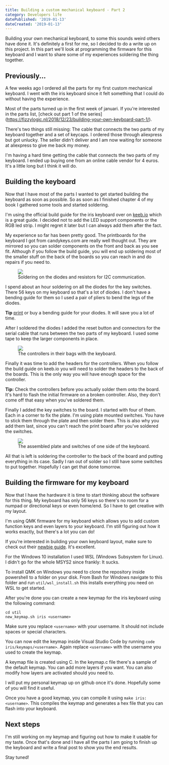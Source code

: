 ```yaml
---
title: Building a custom mechanical keyboard - Part 2
category: Developers life
datePublished: '2019-01-13'
dateCreated: '2019-01-13'
---
```

<p>Building your own mechanical keyboard, to some this sounds weird others have done it. It's definitely a first for me, so I decided to do a write up on this project. In this part we'll look at programming the firmware for this keyboard and I want to share some of my experiences soldering the thing together.</p><h2 id="previously-">Previously...</h2><p>A few weeks ago I ordered all the parts for my first custom mechanical keyboard. I went with the iris keyboard since it felt something that I could do without having the experience.</p><p>Most of the parts turned up in the first week of januari. If you're interested in the parts list, [check out part 1 of the series](<a href="https://fizzylogic.nl/2018/12/23/building-your-own-keyboard-part-1/">https://fizzylogic.nl/2018/12/23/building-your-own-keyboard-part-1/</a>). </p><p>There's two things still missing: The cable that connects the two parts of my keyboard together and a set of keycaps. I ordered those through aliexpress but got unlucky. The seller didn't deliver and I am now waiting for someone at aliexpress to give me back my money.</p><p>I'm having a hard time getting the cable that connects the two parts of my keyboard. I ended up buying one from an online cable vendor for 4 euros. It's a little long but I think it will do.</p><h2 id="building-the-keyboard">Building the keyboard</h2><p>Now that I have most of the parts I wanted to get started building the keyboard as soon as possible. So as soon as I finished chapter 4 of my book I gathered some tools and started soldering.</p><p>I'm using the official build guide for the iris keyboard over on <a href="https://docs.keeb.io/iris-build-guide/">keeb.io</a> which is a great guide. I decided not to add the LED support components or the RGB led strip. I might regret it later but I can always add them after the fact.</p><p>My experience so far has been pretty good. The printboards for the keyboard I got from candykeys.com are really well thought out. They are mirrored so you can solder components on the front and back as you see fit. Although if you follow the build guide, you will end up soldering most of the smaller stuff on the back of the boards so you can reach in and do repairs if you need to.</p><figure class="kg-card kg-image-card kg-card-hascaption"><img src="/content/images/2019/01/IMG_20190113_094245.jpg" class="kg-image"><figcaption>Soldering on the diodes and resistors for I2C communication.</figcaption></figure><p>I spend about an hour soldering on all the diodes for the key switches. There 56 keys on my keyboard so that's a lot of diodes. I don't have a bending guide for them so I used a pair of pliers to bend the legs of the diodes.</p><p><strong>Tip</strong> <a href="https://www.thingiverse.com/thing:1022337">print</a> or buy a bending guide for your diodes. It will save you a lot of time.</p><p>After I soldered the diodes I added the reset button and connectors for the serial cable that runs between the two parts of my keyboard. I used some tape to keep the larger components in place. </p><figure class="kg-card kg-image-card kg-card-hascaption"><img src="/content/images/2019/01/IMG_20190113_154554.jpg" class="kg-image"><figcaption>The controllers in their bags with the keyboard.</figcaption></figure><p>Finally it was time to add the headers for the controllers. When you follow the build guide on keeb.io you will need to solder the headers to the back of the boards. This is the only way you will have enough space for the controller. </p><p><strong>Tip:</strong> Check the controllers before you actually solder them onto the board. It's hard to flash the initial firmware on a broken controller. Also, they don't come off that easy when you've soldered them.</p><p>Finally I added the key switches to the board. I started with four of them. Each in a corner to fix the plate. I'm using plate mounted switches. You have to stick them through the plate and then solder them. This is also why you add them last, since you can't reach the print board after you've soldered the switches.</p><figure class="kg-card kg-image-card kg-card-hascaption"><img src="/content/images/2019/01/IMG_20190113_192317.jpg" class="kg-image"><figcaption>The assembled plate and switches of one side of the keyboard.</figcaption></figure><p>All that is left is soldering the controller to the back of the board and putting everything in its case. Sadly I ran out of solder so I still have some switches to put together. Hopefully I can get that done tomorrow.</p><h2 id="building-the-firmware-for-my-keyboard">Building the firmware for my keyboard</h2><p>Now that I have the hardware it is time to start thinking about the software for this thing. My keyboard has only 56 keys so there's no room for a numpad or directional keys or even home/end. So I have to get creative with my layout.</p><p>I'm using QMK firmware for my keyboard which allows you to add custom function keys and even layers to your keyboard. I'm still figuring out how it works exactly, but there's a lot you can do!</p><p>If you're interested in building your own keyboard layout, make sure to check out their <a href="https://docs.qmk.fm/#/newbs">newbie guide</a>. It's excellent.</p><p>For the Windows 10 installation I used WSL (Windows Subsystem for Linux). I didn't go for the whole MSYS2 since frankly: It sucks.</p><p>To install QMK on Windows you need to clone the repository inside powershell to a folder on your disk. From Bash for Windows navigate to this folder and run <code>util/wsl_install.sh</code> this installs everything you need on WSL to get started.</p><p>After you're done you can create a new keymap for the iris keyboard using the following command:</p><pre><code>cd util
new_keymap.sh iris &lt;username&gt;</code></pre><p>Make sure you replace <code>&lt;username&gt;</code> with your username. It should not include spaces or special characters.</p><p>You can now edit the keymap inside Visual Studio Code by running <code>code iris/keymaps/&lt;username&gt;</code>. Again replace <code>&lt;username&gt;</code> with the username you used to create the keymap.</p><p>A keymap file is created using C. In the keymap.c file there's a sample of the default keymap. You can add more layers if you want. You can also modify how layers are activated should you need to.</p><p>I will put my personal keymap up on github once it's done. Hopefully some of you will find it useful.</p><p>Once you have a good keymap, you can compile it using <code>make iris:&lt;username&gt;</code>. This compiles the keymap and generates a hex file that you can flash into your keyboard.</p><h2 id="next-steps">Next steps</h2><p>I'm still working on my keymap and figuring out how to make it usable for my taste. Once that's done and I have all the parts I am going to finish up the keyboard and write a final post to show you the end results.</p><p>Stay tuned!</p>
